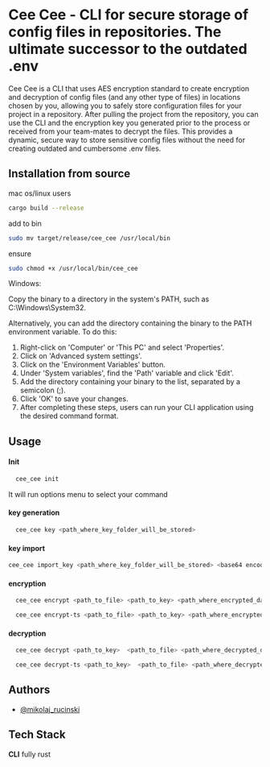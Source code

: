 # Cee Cee - CLI for secure storage of config files in repositories. The ultimate successor to the outdated .env




Cee Cee is a CLI that uses AES encryption standard to create encryption and decryption of config files (and any other type of files) in locations chosen by you, allowing you to safely store configuration files for your project in a repository. After pulling the project from the repository, you can use the CLI and the encryption key you generated prior to the process or received from your team-mates to decrypt the files. This provides a dynamic, secure way to store sensitive config files without the need for creating outdated and cumbersome .env files.

## Installation from source
mac os/linux users
```zsh
cargo build --release
```
add to bin
```zsh
sudo mv target/release/cee_cee /usr/local/bin
```
ensure
```zsh
sudo chmod +x /usr/local/bin/cee_cee
```

Windows:

Copy the binary to a directory in the system's PATH, such as C:\Windows\System32.

Alternatively, you can add the directory containing the binary to the PATH environment variable. To do this:

1. Right-click on 'Computer' or 'This PC' and select 'Properties'.
2. Click on 'Advanced system settings'.
3. Click on the 'Environment Variables' button.
4. Under 'System variables', find the 'Path' variable and click 'Edit'.
5. Add the directory containing your binary to the list, separated by a semicolon (;).
6. Click 'OK' to save your changes.
7. After completing these steps, users can run your CLI application using the desired command format.





## Usage

#### Init

```bash
  cee_cee init
```

It will run options menu to select your command

#### key generation

```bash
  cee_cee key <path_where_key_folder_will_be_stored>
```
#### key import 
```bash
cee_cee import_key <path_where_key_folder_will_be_stored> <base64 encoded key>
```

#### encryption 

```bash
  cee_cee encrypt <path_to_file> <path_to_key> <path_where_encrypted_data_folder_will_be_stored>
```
```bash
  cee_cee encrypt-ts <path_to_file> <path_to_key> <path_where_encrypted_data_folder_will_be_stored>
```

#### decryption

```bash
  cee_cee decrypt <path_to_key>  <path_to_file> <path_where_decrypted_data_folder_will_be_stored>
```
```bash
  cee_cee decrypt-ts <path_to_key>  <path_to_file> <path_where_decrypted_data_folder_will_be_stored>
```

## Authors

- [@mikolaj_rucinski](https://www.linkedin.com/in/mikolaj-rucinski)


## Tech Stack

**CLI** fully rust

